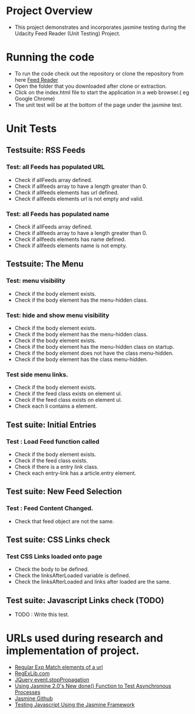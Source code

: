 # Project Overview

* This project demonstrates and incorporates jasmine testing during the Udacity Feed Reader (Unit Testing) Project.

# Running the code

* To run the code check out the repository or clone the repository from here [Feed Reader](https://github.com/peterjohnmanuel/Feedreader)
* Open the folder that you downloaded after clone or extraction.
* Click on the index.html file to start the application in a web browser.( eg Google Chrome)
* The unit test will be at the bottom of the page under the jasmine test.

# Unit Tests

## Testsuite: RSS Feeds

### Test: all Feeds has populated URL

* Check if allFeeds array defined.
* Check if allfeeds array to have a length greater than 0.             
* Check if allfeeds elements has url defined. 
* Check if allfeeds elements url is not empty and valid. 


### Test: all Feeds has populated name

* Check if allFeeds array defined.
* Check if allfeeds array to have a length greater than 0.   
* Check if allfeeds elements has name defined. 
* Check if allfeeds elements name is not empty. 


## Testsuite: The Menu

### Test: menu visibility

* Check if the body element exists.
* Check if the body element has the menu-hidden class.

### Test: hide and show menu visibility

* Check if the body element exists.
* Check if the body element has the menu-hidden class.
* Check if the body element exists.
* Check if the body element has the menu-hidden class on startup.
* Check if the body element does not have the class menu-hidden.
* Check if the body element has the class menu-hidden.

### Test side menu links.

* Check if the body element exists.
* Check if the feed class exists on element ul.
* Check if the feed class exists on element ul.
* Check each li contains a element.

## Test suite: Initial Entries

### Test : Load Feed function called 

* Check if the body element exists.
* Check if the feed class exists.
* Check if there is a entry link class.
* Check each entry-link has a article.entry element.

## Test suite: New Feed Selection

### Test : Feed Content Changed.

* Check that feed object are not the same.


## Test suite: CSS Links check

### Test CSS Links loaded onto page

* Check the body to be defined. 
* Check the linksAfterLoaded variable is defined. 
* Check the linksAfterLoaded and links after loaded are the same.


## Test suite: Javascript Links check (TODO)

* TODO : Write this test.


# URLs used during research and implementation of project.

* [Regular Exp Match elements of a url](http://www.regextester.com/20)
* [RegExLib.com](http://regexlib.com/Search.aspx?k=url&AspxAutoDetectCookieSupport=1)
* [JQuery event.stopPropagation](https://api.jquery.com/event.stoppropagation/)
* [Using Jasmine 2.0's New done() Function to Test Asynchronous Processes](http://www.htmlgoodies.com/beyond/javascript/stips/using-jasmine-2.0s-new-done-function-to-test-asynchronous-processes.html)
* [Jasmine Github](http://jasmine.github.io/)
* [Testing Javascript Using the Jasmine Framework](http://www.htmlgoodies.com/beyond/javascript/testing-javascript-using-the-jasmine-framework.html)
